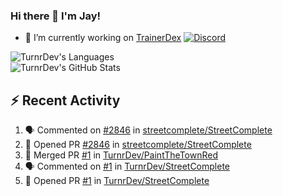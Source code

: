 ### Hi there 👋 I'm Jay!

- 🔭 I’m currently working on [TrainerDex](https://www.github.com/TrainerDex) [![Discord](https://discordapp.com/api/v6/guilds/364313717720219651/widget.png?style=shield)](http://discord.trainerdex.co.uk/)

![TurnrDev's Languages](https://github-readme-stats.vercel.app/api/top-langs/?username=TurnrDev&layout=compact&hide_border=true&title_color=1fa6aa&text_color=233247)
<br>
![TurnrDev's GitHub Stats](https://github-readme-stats.vercel.app/api?username=TurnrDev&show_icons=true&hide_border=true&count_private=true&include_all_commits=true&icon_color=1fa6aa&title_color=1fa6aa&text_color=233247)
<br>

## :zap: Recent Activity

<!--START_SECTION:activity-->
1. 🗣 Commented on [#2846](https://github.com/streetcomplete/StreetComplete/issues/2846) in [streetcomplete/StreetComplete](https://github.com/streetcomplete/StreetComplete)
2. 💪 Opened PR [#2846](https://github.com/streetcomplete/StreetComplete/pull/2846) in [streetcomplete/StreetComplete](https://github.com/streetcomplete/StreetComplete)
3. 🎉 Merged PR [#1](https://github.com/TurnrDev/PaintTheTownRed/pull/1) in [TurnrDev/PaintTheTownRed](https://github.com/TurnrDev/PaintTheTownRed)
4. 🗣 Commented on [#1](https://github.com/TurnrDev/StreetComplete/issues/1) in [TurnrDev/StreetComplete](https://github.com/TurnrDev/StreetComplete)
5. 💪 Opened PR [#1](https://github.com/TurnrDev/StreetComplete/pull/1) in [TurnrDev/StreetComplete](https://github.com/TurnrDev/StreetComplete)
<!--END_SECTION:activity-->
